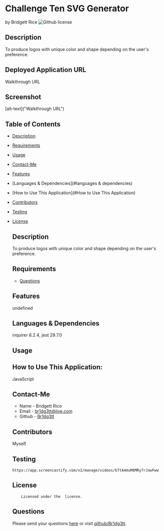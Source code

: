 # Challenge Ten SVG Generator 
  by Bridgett Rice
  ![Github license](https://img.shields.io/badge/license--yellowgreen.svg)
  ## Description
  To produce logos with unique color and shape depending on the user's preference.
  ## Deployed Application URL
  Walkthrough URL
  ## Screenshot
  [alt-text]("Walkthrough URL")
  ## Table of Contents
  * [Description](#description)
  * [Requirements](#requirements)
  * [Usage](#usage)
  * [Contact-Me](#contact-me)
  * [Features](#features)
  * [Languages & Dependencies](#languages & dependencies)
  * [How to Use This Application](#How to Use This Application)
  * [Contributors](#contributors)
  * [Testing](#testing)
  
* [License](#license)

  ## Description
  To produce logos with unique color and shape depending on the user's preference.
  ## Requirements
  * [Questions](#questions)
  ## Features
  undefined
  ## Languages & Dependencies
  inquirer 8.2.4, jest 29.7.0
  ## Usage
  ## How to Use This Application:
  JavaScript
  ## Contact-Me
  * Name - Bridgett Rice
  * Email - br1dg3tt@live.com
  * Github - [Br1dg3tt](https://github.com/Br1dg3tt/)
  ## Contributors
  Myself
  ## Testing
  ```
  https://app.screencastify.com/v2/manage/videos/b7tA4muM8MRy7rJawFww
  ```
  ## License
          
          Licensed under the  license.
  ## Questions
  Please send your questions [here](mailto:br1dg3tt@live.com?subject=[GitHub]%20Dev%20Connect) or visit [github/Br1dg3tt](https://github.com/Br1dg3tt).